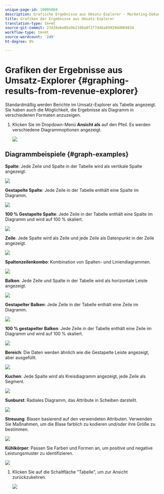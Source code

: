 ```yaml
---
unique-page-id: 10095084
description: Grafische Ergebnisse aus Umsatz-Explorer - Marketing-Dokumente - Produktdokumentation
title: Grafiken der Ergebnisse aus Umsatz-Explorer
translation-type: tm+mt
source-git-commit: 23428a6e0ba9b2108a8f2f7dd6a69929dd069834
workflow-type: tm+mt
source-wordcount: '249'
ht-degree: 0%

---
```



# Grafiken der Ergebnisse aus Umsatz-Explorer {#graphing-results-from-revenue-explorer}

Standardmäßig werden Berichte im Umsatz-Explorer als Tabelle angezeigt. Sie haben auch die Möglichkeit, die Ergebnisse als Diagramm in verschiedenen Formaten anzuzeigen.

1. Klicken Sie im Dropdown-Menü **Ansicht als** auf den Pfeil. Es werden verschiedene Diagrammoptionen angezeigt.

   ![](assets/one-1.png)

## Diagrammbeispiele {#graph-examples}

**Spalte**: Jede Zeile und Spalte in der Tabelle wird als vertikale Spalte angezeigt.

![](assets/column.png)

**Gestapelte Spalte**: Jede Zeile in der Tabelle enthält eine Spalte im Diagramm.

![](assets/stacked-column.png)

**100 % Gestapelte Spalte**: Jede Zeile in der Tabelle enthält eine Spalte im Diagramm und wird auf 100 % skaliert.

![](assets/100-stacked-column.png)

**Zeile**: Jede Spalte wird als Zeile und jede Zeile als Datenpunkt in der Zeile angezeigt.

![](assets/line.png)

**Spaltenzeilenkombo**: Kombination von Spalten- und Liniendiagrammen.

![](assets/column-line-combo.png)

**Balken**: Jede Zeile und Spalte in der Tabelle wird als horizontale Leiste angezeigt.

![](assets/bar.png)

**Gestapelter Balken**: Jede Zeile in der Tabelle enthält eine Zeile im Diagramm.

![](assets/stacked-bar.png)

**100 % gestapelter Balken**: Jede Zeile in der Tabelle enthält eine Zeile im Diagramm und wird auf 100 % skaliert.

![](assets/100-stacked-bar.png)

**Bereich**: Die Daten werden ähnlich wie die Gestapelte Leiste angezeigt, aber ausgefüllt.

![](assets/area.png)

**Kuchen**: Jede Spalte wird als Kreisdiagramm angezeigt, jede Zeile als Segment.

![](assets/pie.png)

**Sunburst**: Radiales Diagramm, das Attribute in Scheiben darstellt.

![](assets/sunburst.png)

**Streuung**: Blasen basierend auf den verwendeten Attributen. Verwenden Sie Maßnahmen, um die Blase farblich zu kodieren und/oder ihre Größe zu bestimmen.

![](assets/scatter.png)

**Kühlkörper**: Passen Sie Farben und Formen an, um positive und negative Leistungsmuster zu identifizieren.

![](assets/heat-grid.png)

1. Klicken Sie auf die Schaltfläche &quot;Tabelle&quot;, um zur Ansicht zurückzukehren.

   ![](assets/two-1.png)

